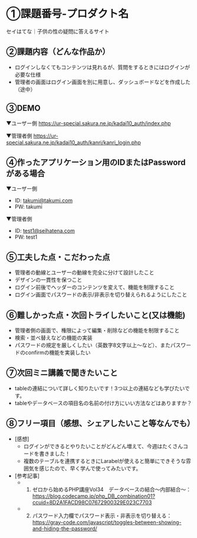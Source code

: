 # ①課題番号-プロダクト名

セイはてな｜子供の性の疑問に答えるサイト

## ②課題内容（どんな作品か）

- ログインしなくてもコンテンツは見れるが、質問をするときにはログインが必要な仕様
- 管理者の画面はログイン画面を別に用意し、ダッシュボードなどを作成した（途中）

## ③DEMO

▼ユーザー側
https://ur-special.sakura.ne.jp/kadai10_auth/index.php

▼管理者側
https://ur-special.sakura.ne.jp/kadai10_auth/kanri/kanri_login.php


## ④作ったアプリケーション用のIDまたはPasswordがある場合

▼ユーザー側
- ID: takumi@takumi.com
- PW: takumi

▼管理者側
- ID: test1@seihatena.com
- PW: test1

## ⑤工夫した点・こだわった点

- 管理者の動線とユーザーの動線を完全に分けて設計したこと
- デザインの一貫性を保つこと
- ログイン前後でヘッダーのコンテンツを変えて、機能を制限すること
- ログイン画面でパスワードの表示/非表示を切り替えられるようにしたこと

## ⑥難しかった点・次回トライしたいこと(又は機能)

- 管理者側の画面で、権限によって編集・削除などの機能を制限すること
- 検索・並べ替えなどの機能の実装
- パスワードの規定を厳しくしたい（英数字8文字以上〜など）、またパスワードのconfirmの機能を実装したい

## ⑦次回ミニ講義で聞きたいこと

- tableの連結について詳しく知りたいです！3つ以上の連結なども学びたいです。
- tableやデータベースの項目名の名前の付け方にいい方法などはありますか？

## ⑧フリー項目（感想、シェアしたいこと等なんでも）

- [感想]
  - ログインができるとやりたいことがどんどん増えて、今週はたくさんコードを書きました！
  - 複数のテーブルを連携するときにLarabelが使えると簡単にできそうな雰囲気を感じたので、早く学んで使ってみたいです。
- [参考記事]
  - 1. ゼロから始めるPHP講座Vol34　データベースの結合〜内部結合〜：https://blog.codecamp.jp/php_DB_combination01?ccuid=8D2A1FACD98C07672900329E023C7703
  - 2. パスワード入力欄でパスワード表示・非表示を切り替える：https://gray-code.com/javascript/toggles-between-showing-and-hiding-the-password/
